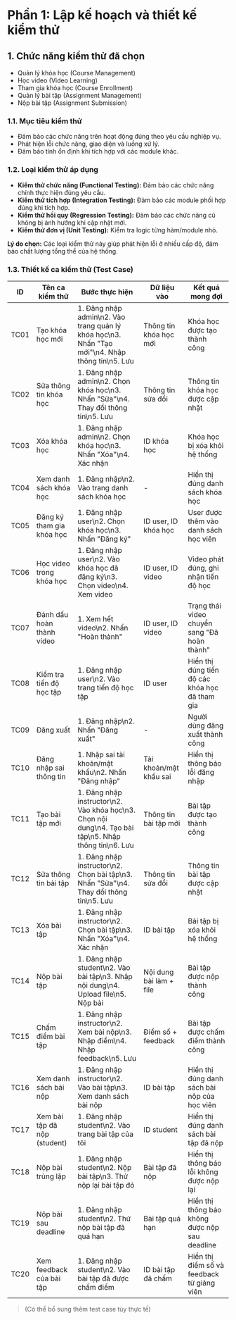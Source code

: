 # Phần 1: Lập kế hoạch và thiết kế kiểm thử

## 1. Chức năng kiểm thử đã chọn
- Quản lý khóa học (Course Management)
- Học video (Video Learning)
- Tham gia khóa học (Course Enrollment)
- Quản lý bài tập (Assignment Management)
- Nộp bài tập (Assignment Submission)

### 1.1. Mục tiêu kiểm thử
- Đảm bảo các chức năng trên hoạt động đúng theo yêu cầu nghiệp vụ.
- Phát hiện lỗi chức năng, giao diện và luồng xử lý.
- Đảm bảo tính ổn định khi tích hợp với các module khác.

### 1.2. Loại kiểm thử áp dụng
- **Kiểm thử chức năng (Functional Testing):** Đảm bảo các chức năng chính thực hiện đúng yêu cầu.
- **Kiểm thử tích hợp (Integration Testing):** Đảm bảo các module phối hợp đúng khi tích hợp.
- **Kiểm thử hồi quy (Regression Testing):** Đảm bảo các chức năng cũ không bị ảnh hưởng khi cập nhật mới.
- **Kiểm thử đơn vị (Unit Testing):** Kiểm tra logic từng hàm/module nhỏ.

**Lý do chọn:** Các loại kiểm thử này giúp phát hiện lỗi ở nhiều cấp độ, đảm bảo chất lượng tổng thể của hệ thống.

### 1.3. Thiết kế ca kiểm thử (Test Case)
| ID   | Tên ca kiểm thử                | Bước thực hiện                                                                 | Dữ liệu vào                | Kết quả mong đợi                                  |
|------|-------------------------------|-------------------------------------------------------------------------------|----------------------------|---------------------------------------------------|
| TC01 | Tạo khóa học mới              | 1. Đăng nhập admin\n2. Vào trang quản lý khóa học\n3. Nhấn "Tạo mới"\n4. Nhập thông tin\n5. Lưu | Thông tin khóa học mới     | Khóa học được tạo thành công                      |
| TC02 | Sửa thông tin khóa học        | 1. Đăng nhập admin\n2. Chọn khóa học\n3. Nhấn "Sửa"\n4. Thay đổi thông tin\n5. Lưu | Thông tin sửa đổi          | Thông tin khóa học được cập nhật                  |
| TC03 | Xóa khóa học                  | 1. Đăng nhập admin\n2. Chọn khóa học\n3. Nhấn "Xóa"\n4. Xác nhận                | ID khóa học                | Khóa học bị xóa khỏi hệ thống                     |
| TC04 | Xem danh sách khóa học        | 1. Đăng nhập\n2. Vào trang danh sách khóa học                                 | -                          | Hiển thị đúng danh sách khóa học                  |
| TC05 | Đăng ký tham gia khóa học     | 1. Đăng nhập user\n2. Chọn khóa học\n3. Nhấn "Đăng ký"                          | ID user, ID khóa học       | User được thêm vào danh sách học viên             |
| TC06 | Học video trong khóa học      | 1. Đăng nhập user\n2. Vào khóa học đã đăng ký\n3. Chọn video\n4. Xem video     | ID user, ID video          | Video phát đúng, ghi nhận tiến độ học             |
| TC07 | Đánh dấu hoàn thành video     | 1. Xem hết video\n2. Nhấn "Hoàn thành"                                        | ID user, ID video          | Trạng thái video chuyển sang "Đã hoàn thành"      |
| TC08 | Kiểm tra tiến độ học tập      | 1. Đăng nhập user\n2. Vào trang tiến độ học tập                                | ID user                    | Hiển thị đúng tiến độ các khóa học đã tham gia     |
| TC09 | Đăng xuất                     | 1. Đăng nhập\n2. Nhấn "Đăng xuất"                                             | -                          | Người dùng đăng xuất thành công                    |
| TC10 | Đăng nhập sai thông tin       | 1. Nhập sai tài khoản/mật khẩu\n2. Nhấn "Đăng nhập"                            | Tài khoản/mật khẩu sai     | Hiển thị thông báo lỗi đăng nhập                   |
| TC11 | Tạo bài tập mới               | 1. Đăng nhập instructor\n2. Vào khóa học\n3. Chọn nội dung\n4. Tạo bài tập\n5. Nhập thông tin\n6. Lưu | Thông tin bài tập mới      | Bài tập được tạo thành công                       |
| TC12 | Sửa thông tin bài tập         | 1. Đăng nhập instructor\n2. Chọn bài tập\n3. Nhấn "Sửa"\n4. Thay đổi thông tin\n5. Lưu | Thông tin sửa đổi          | Thông tin bài tập được cập nhật                   |
| TC13 | Xóa bài tập                   | 1. Đăng nhập instructor\n2. Chọn bài tập\n3. Nhấn "Xóa"\n4. Xác nhận          | ID bài tập                 | Bài tập bị xóa khỏi hệ thống                      |
| TC14 | Nộp bài tập                   | 1. Đăng nhập student\n2. Vào bài tập\n3. Nhập nội dung\n4. Upload file\n5. Nộp bài | Nội dung bài làm + file    | Bài tập được nộp thành công                       |
| TC15 | Chấm điểm bài tập             | 1. Đăng nhập instructor\n2. Xem bài nộp\n3. Nhập điểm\n4. Nhập feedback\n5. Lưu | Điểm số + feedback         | Bài tập được chấm điểm thành công                 |
| TC16 | Xem danh sách bài nộp         | 1. Đăng nhập instructor\n2. Vào bài tập\n3. Xem danh sách bài nộp             | ID bài tập                 | Hiển thị đúng danh sách bài nộp của học viên      |
| TC17 | Xem bài tập đã nộp (student)  | 1. Đăng nhập student\n2. Vào trang bài tập của tôi                            | ID student                 | Hiển thị đúng danh sách bài tập đã nộp            |
| TC18 | Nộp bài trùng lặp             | 1. Đăng nhập student\n2. Nộp bài tập\n3. Thử nộp lại bài tập đó               | Bài tập đã nộp             | Hiển thị thông báo lỗi không được nộp lại         |
| TC19 | Nộp bài sau deadline          | 1. Đăng nhập student\n2. Thử nộp bài tập đã quá hạn                           | Bài tập quá hạn            | Hiển thị thông báo không được nộp sau deadline    |
| TC20 | Xem feedback của bài tập      | 1. Đăng nhập student\n2. Vào bài tập đã được chấm điểm                        | ID bài tập đã chấm         | Hiển thị điểm số và feedback từ giảng viên        |

> (Có thể bổ sung thêm test case tùy thực tế)
